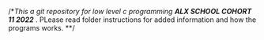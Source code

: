 /**This a git repository for low level c programming
**ALX SCHOOL COHORT 11 2022***
. PLease read folder instructions for added information and how the programs
works.
**/